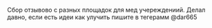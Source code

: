 Сбор отзывово с разных площадок для мед учереждениий. Делал давно, если есть идеи как улучить пишите в тегерамм @dar665
